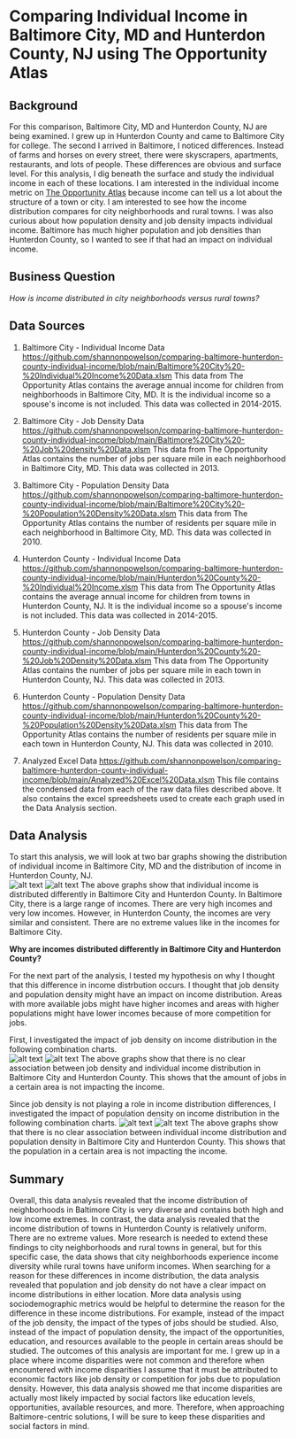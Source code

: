 # Comparing Individual Income in Baltimore City, MD and Hunterdon County, NJ using The Opportunity Atlas
## Background
For this comparison, Baltimore City, MD and Hunterdon County, NJ are being examined.  I grew up in Hunterdon County and came to Baltimore City for college.  The second I arrived in Baltimore, I noticed differences.  Instead of farms and horses on every street, there were skyscrapers, apartments, restaurants, and lots of people.  These differences are obvious and surface level.  For this analysis, I dig beneath the surface and study the individual income in each of these locations.  I am interested in the individual income metric on [The Opportunity Atlas](https://www.opportunityatlas.org/) because income can tell us a lot about the structure of a town or city.  I am interested to see how the income distribution compares for city neighborhoods and rural towns.  I was also curious about how population density and job density impacts individual income.  Baltimore has much higher population and job densities than Hunterdon County, so I wanted to see if that had an impact on individual income.  
## Business Question
_How is income distributed in city neighborhoods versus rural towns?_
## Data Sources
1. Baltimore City - Individual Income Data
https://github.com/shannonpowelson/comparing-baltimore-hunterdon-county-individual-income/blob/main/Baltimore%20City%20-%20Individual%20Income%20Data.xlsm
This data from The Opportunity Atlas contains the average annual income for children from neighborhoods in Baltimore City, MD.  It is the individual income so a spouse's income is not included.  This data was collected in 2014-2015. 

2. Baltimore City - Job Density Data
https://github.com/shannonpowelson/comparing-baltimore-hunterdon-county-individual-income/blob/main/Baltimore%20City%20-%20Job%20density%20Data.xlsm
This data from The Opportunity Atlas contains the number of jobs per square mile in each neighborhood in Baltimore City, MD.  This data was collected in 2013.  

3. Baltimore City - Population Density Data
https://github.com/shannonpowelson/comparing-baltimore-hunterdon-county-individual-income/blob/main/Baltimore%20City%20-%20Population%20Density%20Data.xlsm
This data from The Opportunity Atlas contains the number of residents per square mile in each neighborhood in Baltimore City, MD.  This data was collected in 2010. 

4. Hunterdon County - Individual Income Data
https://github.com/shannonpowelson/comparing-baltimore-hunterdon-county-individual-income/blob/main/Hunterdon%20County%20-%20Individual%20Income.xlsm
This data from The Opportunity Atlas contains the average annual income for children from towns in Hunterdon County, NJ.  It is the individual income so a spouse's income is not included.  This data was collected in 2014-2015. 

5. Hunterdon County - Job Density Data
https://github.com/shannonpowelson/comparing-baltimore-hunterdon-county-individual-income/blob/main/Hunterdon%20County%20-%20Job%20Density%20Data.xlsm
This data from The Opportunity Atlas contains the number of jobs per square mile in each town in Hunterdon County, NJ.  This data was collected in 2013.

6. Hunterdon County - Population Density Data
https://github.com/shannonpowelson/comparing-baltimore-hunterdon-county-individual-income/blob/main/Hunterdon%20County%20-%20Population%20Density%20Data.xlsm
This data from The Opportunity Atlas contains the number of residents per square mile in each town in Hunterdon County, NJ.  This data was collected in 2010.

7. Analyzed Excel Data
https://github.com/shannonpowelson/comparing-baltimore-hunterdon-county-individual-income/blob/main/Analyzed%20Excel%20Data.xlsm
This file contains the condensed data from each of the raw data files described above.  It also contains the excel spreedsheets used to create each graph used in the Data Analysis section.  


## Data Analysis
To start this analysis, we will look at two bar graphs showing the distribution of individual income in Baltimore City, MD and the distribution of income in Hunterdon County, NJ.  
![alt text](https://github.com/shannonpowelson/comparing-baltimore-hunterdon-county-individual-income/blob/main/individualincomebaltimore.png)
![alt text](https://github.com/shannonpowelson/comparing-baltimore-hunterdon-county-individual-income/blob/main/individualincomehunterdoncounty.png)
The above graphs show that individual income is distributed differently in Baltimore City and Hunterdon County.  In Baltimore City, there is a large range of incomes.  There are very high incomes and very low incomes.  However, in Hunterdon County, the incomes are very similar and consistent.  There are no extreme values like in the incomes for Baltimore City.  

__Why are incomes distributed differently in Baltimore City and Hunterdon County?__

For the next part of the analysis, I tested my hypothesis on why I thought that this difference in income distrbution occurs.  I thought that job density and population density might have an impact on income distribution.  Areas with more available jobs might have higher incomes and areas with higher populations might have lower incomes because of more competition for jobs.  

First, I investigated the impact of job density on income distribution in the following combination charts.  
![alt text](https://github.com/shannonpowelson/comparing-baltimore-hunterdon-county-individual-income/blob/main/jobdensitybaltimore.png)
![alt text](https://github.com/shannonpowelson/comparing-baltimore-hunterdon-county-individual-income/blob/main/jobdensityhunterdoncounty.png)
The above graphs show that there is no clear association between job density and individual income distribution in Baltimore City and Hunterdon County.  This shows that the amount of jobs in a certain area is not impacting the income.  

Since job density is not playing a role in income distribution differences, I investigated the impact of population density on income distribution in the following combination charts. 
![alt text](https://github.com/shannonpowelson/comparing-baltimore-hunterdon-county-individual-income/blob/main/populationdensitybaltimore.png)
![alt text](https://github.com/shannonpowelson/comparing-baltimore-hunterdon-county-individual-income/blob/main/populationdensityhunterdoncounty.png)
The above graphs show that there is no clear association between individual income distribution and population density in Baltimore City and Hunterdon County.  This shows that the population in a certain area is not impacting the income.  


## Summary
Overall, this data analysis revealed that the income distribution of neighborhoods in Baltimore City is very diverse and contains both high and low income extremes.  In contrast, the data analysis revealed that the income distribution of towns in Hunterdon County is relatively uniform.  There are no extreme values.  More research is needed to extend these findings to city neighborhoods and rural towns in general, but for this specific case, the data shows that city neighborhoods experience income diversity while rural towns have uniform incomes.  When searching for a reason for these differences in income distribution, the data analysis revealed that population and job density do not have a clear impact on income distributions in either location.  More data analysis using sociodemographic metrics would be helpful to determine the reason for the difference in these income distributions.  For example, instead of the impact of the job density, the impact of the types of jobs should be studied.  Also, instead of the impact of population density, the impact of the opportunities, education, and resources available to the people in certain areas should be studied.  The outcomes of this analysis are important for me.  I grew up in a place where income disparities were not common and therefore when encountered with income disparities I assume that it must be attributed to economic factors like job density or competition for jobs due to population density.  However, this data analysis showed me that income disparities are actually most likely impacted by social factors like education levels, opportunities, available resources, and more.  Therefore, when approaching Baltimore-centric solutions, I will be sure to keep these disparities and social factors in mind. 
